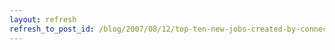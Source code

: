 ```yaml
---
layout: refresh
refresh_to_post_id: /blog/2007/08/12/top-ten-new-jobs-created-by-connectivity-list/index
---
```

